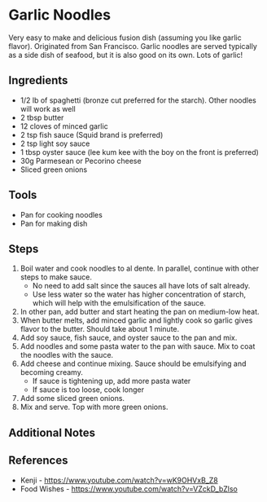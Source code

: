 Garlic Noodles
======
Very easy to make and delicious fusion dish (assuming you like garlic flavor). Originated from San Francisco. Garlic noodles are served typically as a side dish of seafood, but it is also good on its own. Lots of garlic!

## Ingredients
* 1/2 lb of spaghetti (bronze cut preferred for the starch). Other noodles will work as well
* 2 tbsp butter
* 12 cloves of minced garlic
* 2 tsp fish sauce (Squid brand is preferred)
* 2 tsp light soy sauce
* 1 tbsp oyster sauce (lee kum kee with the boy on the front is preferred)
* 30g Parmesean or Pecorino cheese
* Sliced green onions

## Tools
* Pan for cooking noodles
* Pan for making dish

## Steps
1. Boil water and cook noodles to al dente. In parallel, continue with other steps to make sauce.
   * No need to add salt since the sauces all have lots of salt already.
   * Use less water so the water has higher concentration of starch, which will help with the emulsification of the sauce.
2. In other pan, add butter and start heating the pan on medium-low heat.
3. When butter melts, add minced garlic and lightly cook so garlic gives flavor to the butter. Should take about 1 minute.
4. Add soy sauce, fish sauce, and oyster sauce to the pan and mix.
5. Add noodles and some pasta water to the pan with sauce. Mix to coat the noodles with the sauce.
6. Add cheese and continue mixing. Sauce should be emulsifying and becoming creamy.
   * If sauce is tightening up, add more pasta water
   * If sauce is too loose, cook longer
7. Add some sliced green onions.
8. Mix and serve. Top with more green onions.

## Additional Notes

## References
* Kenji - https://www.youtube.com/watch?v=wK9OHVxB_Z8
* Food Wishes - https://www.youtube.com/watch?v=VZckD_bZlso

